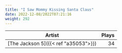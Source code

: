 ```yaml
---
title: "I Saw Mommy Kissing Santa Claus"
date: 2022-12-08/2022T07:21:16
weight: 292
---
```




 Artist | Plays 
----- | -----:
[The Jackson 5]({{< ref "a35053">}}) | 34
